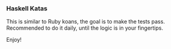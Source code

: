 ### Haskell Katas

This is similar to Ruby koans, the goal is to make the tests pass. Recommended to do it daily, until the logic is in your fingertips.

Enjoy!
